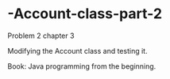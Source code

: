 # -Account-class-part-2

Problem 2 chapter 3

Modifying the Account class and testing it.

Book: Java programming from the beginning. 
